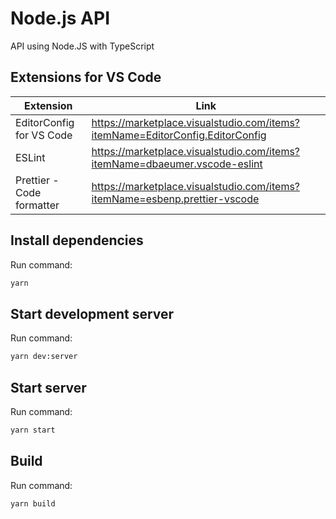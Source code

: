 # Node.js API

API using Node.JS with TypeScript

## Extensions for VS Code

| Extension                 | Link                                                                            |
| ------------------------- | ------------------------------------------------------------------------------- |
| EditorConfig for VS Code  | <https://marketplace.visualstudio.com/items?itemName=EditorConfig.EditorConfig> |
| ESLint                    | <https://marketplace.visualstudio.com/items?itemName=dbaeumer.vscode-eslint>    |
| Prettier - Code formatter | <https://marketplace.visualstudio.com/items?itemName=esbenp.prettier-vscode>    |

## Install dependencies

Run command:

```sh
yarn
```

## Start development server

Run command:

```sh
yarn dev:server
```

## Start server

Run command:

```sh
yarn start
```

## Build

Run command:

```sh
yarn build
```
